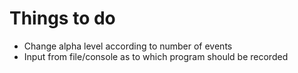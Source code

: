 # Things to do

 - Change alpha level according to number of events
 - Input from file/console as to which program should be recorded